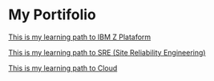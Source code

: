# My Portifolio

[This is my learning path to IBM Z Plataform](/learning/ibm-z-plataform/README.md)

[This is my learning path to SRE (Site Reliability Engineering)](/learning/sre/README.md)

[This is my learning path to Cloud](/learning/cloud/README.md)
